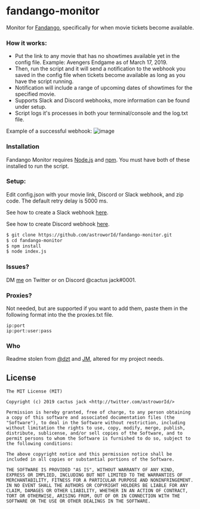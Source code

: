 # fandango-monitor

Monitor for [Fandango](http://fandango.com/), specifically for when movie tickets become available.

### How it works:

- Put the link to any movie that has no showtimes available yet in the config file.  Example: Avengers Endgame as of March 17, 2019.
- Then, run the script and it will send a notification to the webhook you saved in the config file when tickets become available as long as you have the script running.
- Notification will include a range of upcoming dates of showtimes for the specified movie.
- Supports Slack and Discord webhooks, more information can be found under setup.
- Script logs it's processes in both your terminal/console and the log.txt file.

Example of a successful webhook:
![image](https://i.imgur.com/T0fix4U.png)

### Installation

Fandango Monitor requires [Node.js](http://nodejs.org/) and [npm](http://npmjs.com/).  You must have both of these installed to run the script.

### Setup:

Edit config.json with your movie link, Discord or Slack webhook, and zip code.  The default retry delay is 5000 ms.  

See how to create a Slack webhook [here](https://api.slack.com/incoming-webhooks).

See how to create Discord webhook [here](https://support.discordapp.com/hc/en-us/articles/228383668-Intro-to-Webhooks).

```sh
$ git clone https://github.com/astroworId/fandango-monitor.git
$ cd fandango-monitor
$ npm install
$ node index.js
```

### Issues?

DM [me](https://twitter.com/astroworId) on Twitter or on Discord @cactus jack#0001.

### Proxies?

Not needed, but are supported if you want to add them, paste them in the following format into the the proxies.txt file.

```
ip:port
ip:port:user:pass
```

### Who

Readme stolen from <a href="http://petersoboyejo.com/">@dzt</a> and <a href="http://github.com/Novaaaaa/">JM</a>, altered for my project needs.

## License

```
The MIT License (MIT)

Copyright (c) 2019 cactus jack <http://twitter.com/astroworId/>

Permission is hereby granted, free of charge, to any person obtaining a copy of this software and associated documentation files (the "Software"), to deal in the Software without restriction, including without limitation the rights to use, copy, modify, merge, publish, distribute, sublicense, and/or sell copies of the Software, and to permit persons to whom the Software is furnished to do so, subject to the following conditions:

The above copyright notice and this permission notice shall be included in all copies or substantial portions of the Software.

THE SOFTWARE IS PROVIDED "AS IS", WITHOUT WARRANTY OF ANY KIND, EXPRESS OR IMPLIED, INCLUDING BUT NOT LIMITED TO THE WARRANTIES OF MERCHANTABILITY, FITNESS FOR A PARTICULAR PURPOSE AND NONINFRINGEMENT. IN NO EVENT SHALL THE AUTHORS OR COPYRIGHT HOLDERS BE LIABLE FOR ANY CLAIM, DAMAGES OR OTHER LIABILITY, WHETHER IN AN ACTION OF CONTRACT, TORT OR OTHERWISE, ARISING FROM, OUT OF OR IN CONNECTION WITH THE SOFTWARE OR THE USE OR OTHER DEALINGS IN THE SOFTWARE.
```
